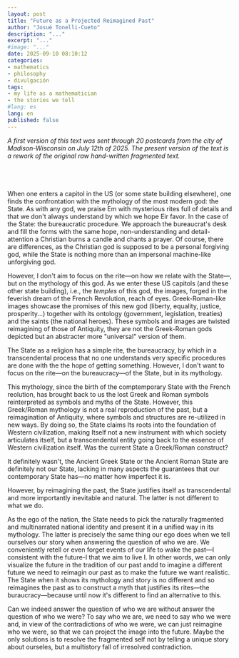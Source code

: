 ```yaml
---
layout: post
title: "Future as a Projected Reimagined Past"
author: "Josué Tonelli-Cueto"
description: "..."
excerpt: "..."
#image: "..."
date: 2025-09-10 08:10:12
categories:
- mathematics
- philosophy
- divulgación
tags:
- my life as a mathematician
- the stories we tell
#lang: es
lang: en
published: false
---
```


<div class="jumbotron abstract" style="font-style: italic;">
A first version of this text was sent through 20 postcards from the city of Madison-Wisconsin on July 12th of 2025. The present version of the text is a rework of the original raw hand-written fragmented text.
</div>
<br/>
<br/>
<br/>
<br/>
When one enters a capitol in the US (or some state building elsewhere), one finds the confrontation with the mythology of the most modern god: the State. As with any god, we praise Em with mysterious rites full of details and that we don't always understand by which we hope Eir favor. In the case of the State: the bureaucratic procedure. We approach the bureaucrat's desk and fill the forms with the same hope, non-understanding and detail-attention a Christian burns a candle and chants a prayer. Of course, there are differences, as the Christian god is supposed to be a personal forgiving god, while the State is nothing more than an impersonal machine-like unforgiving god.

However, I don't aim to focus on the rite—on how we relate with the State—, but on the mythology of this god. As we enter these US capitols (and these other state building), i.e., the _temples_ of this god, the images, forged in the feverish dream of the French Revolution, reach of eyes. Greek-Roman-like images showcase the promises of this new god (liberty, equality, justice, prosperity...) together with its ontology (government, legislation, treaties) and the saints (the national heroes). These symbols and images are twisted reimagining of those of Antiquity, they are not the Greek-Roman gods depicted but an abstracter more "universal" version of them.







The State as a religion has a simple rite, the bureaucracy, by which in a transcendental process that no one understands very specific procedures are done with the the hope of getting something. However, I don't want to focus on the rite—on the bureaucracy—of the State, but in its mythology.

This mythology, since the birth of the comptemporary State with the French reolution, has brought back to us the lost Greek and Roman symbols reinterpreted as symbols and myths of the State. However, this Greek/Roman mythology is not a real reproduction of the past, but a reimagination of Antiquity, where symbols and structures are re-utilized in new ways. By doing so, the State claims Its roots into the foundation of Western civilization, making Itself not a new instrument with which society articulates itself, but a transcendental entity going back to the essence of Western civilization itself. Was the current State a Greek/Roman construct?

It definitely wasn't, the Ancient Greek State or the Ancient Roman State are definitely not our State, lacking in many aspects the guarantees that our contemporary State has—no matter how imperfect it is.

However, by reimagining the past, the State justifies itself as transcendental and more importantly inevitable and natural. The latter is not different to what we do.

As the ego of the nation, the State needs to pick the naturally fragmented and multinarrated national identity and present it in a unified way in its mythology. The latter is precisely the same thing our ego does when we tell ourselves our story when answering the question of who we are. We conveniently retell or even forget events of our life to wake the past—I consistent with the future-I that we aim to live I. In other words, we can only visualize the future in the tradition of our past andd to imagine a different future we need to reimagin our past as to make the future we want realistic. The State when it shows its mythology and story is no different and so reimagines the past as to construct a myth that justifies its rites—the buraucracy—because until now it's different to find an alternative to this.

Can we indeed answer the question of who we are without answer the question of who we were? To say who we are, we need to say who we were and, in view of the contradictions of who we were, we can just reimagine who we were, so that we can project the image into the future. Maybe the only solutions is to resolve the fragmented self not by telling a unique story about ourseles, but a multistory fall of irresolved contradiction.
